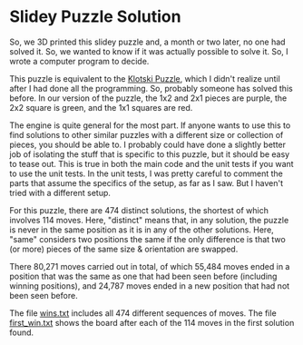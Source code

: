 # Slidey Puzzle Solution

So, we 3D printed this slidey puzzle and, a month or two later, no one had solved it.  So, we wanted to know if it was actually possible to solve it.  So, I wrote a computer program to decide.

This puzzle is equivalent to the [Klotski Puzzle](https://en.wikipedia.org/wiki/Klotski), which I didn't realize until after I had done all the programming.  So, probably someone has solved this before.  In our version of the puzzle, the 1x2 and 2x1 pieces are purple, the 2x2 square is green, and the 1x1 squares are red.

The engine is quite general for the most part.  If anyone wants to use this to find solutions to other similar puzzles with a different size or collection of pieces, you should be able to. I probably could have done a slightly better job of isolating the stuff that is specific to this puzzle, but it should be easy to tease out.  This is true in both the main code and the unit tests if you want to use the unit tests.  In the unit tests, I was pretty careful to comment the parts that assume the specifics of the setup, as far as I saw.  But I haven't tried with a different setup.

For this puzzle, there are 474 distinct solutions, the shortest of which involves 114 moves.  Here, "distinct" means that, in any solution, the puzzle is never in the same position as it is in any of the other solutions.  Here, "same" considers two positions the same if the only difference is that two (or more) pieces of the same size & orientation are swapped.

There 80,271 moves carried out in total, of which 55,484 moves ended in a position that was the same as one that had been seen before (including winning positions), and 24,787 moves ended in a new position that had not been seen before.

The file [wins.txt](wins.txt) includes all 474 different sequences of moves.  The file [first_win.txt](first_win.txt) shows the board after each of the 114 moves in the first solution found.